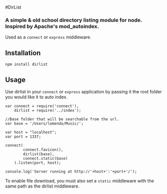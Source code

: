 #DirList


### A simple & old school directory listing module for node. Inspired by Apache's mod_autoindex.

Used as a `connect` or `express` middleware.

## Installation

	npm install dirlist

## Usage

Use dirlist in your `connect` or `express` application by passing it the root folder you would like it to auto index.

	var connect = require('connect'),
		dirlist = require('../index');

	//Base folder that will be searchable from the url.
	var base = '/Users/lemendo/Music/';

	var host = "localhost";
	var port = 1337;

	connect(
			connect.favicon(),
			dirlist(base),
			connect.static(base)
		).listen(port, host);

	console.log('Server running at http://'+host+':'+port+'/');

To enable file download, you must also set a `static` middleware with the same path as the dirlist middleware.